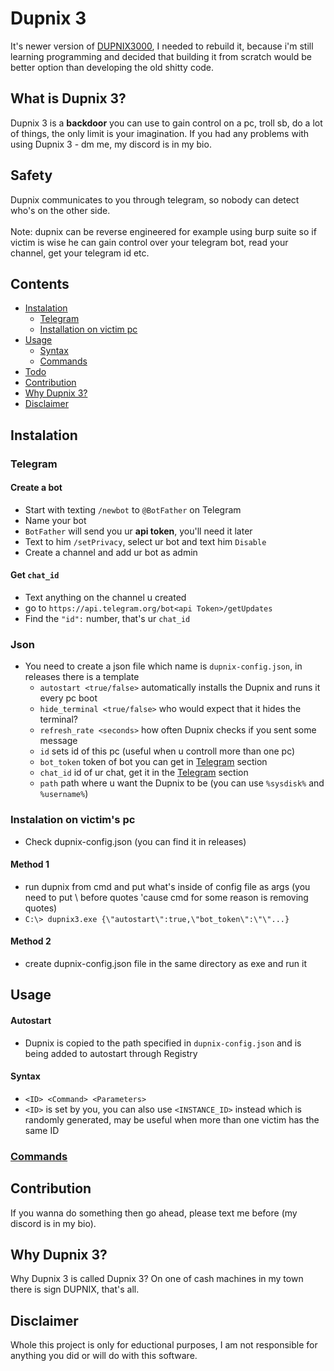 
# Dupnix 3

It's newer version of [DUPNIX3000](https://github.com/vende11s/dupnix3000), I needed to rebuild it, because i'm still learning programming and decided that building it from scratch would be better option than developing the old shitty code. 

## What is Dupnix 3?
Dupnix 3 is a **backdoor** you can use to gain control on a pc, troll sb, do a lot of things, the only limit is your imagination. If you had any problems with using Dupnix 3 - dm me, my discord is in my bio.
## Safety
Dupnix communicates to you through telegram, so nobody can detect who's on the other side.
<br> <br>Note: dupnix can be reverse engineered for example using burp suite so if victim is wise he can gain control over your telegram bot, read your channel, get your telegram id etc.

## Contents
- [Instalation](#Instalation)
    - [Telegram](#Telegram)
    - [Installation on victim pc](#Instalation-on-victim's-pc)
- [Usage](#Usage)
    - [Syntax](#Syntax)
    - [Commands](#Commands)
- [Todo](#Todo)
- [Contribution](#Contribution)
- [Why Dupnix 3?](#Why-Dupnix-3?)
- [Disclaimer](#Disclaimer)

## Instalation
### Telegram
#### Create a bot
- Start with texting `/newbot` to `@BotFather` on Telegram
- Name your bot 
- `BotFather` will send you ur **api token**, you'll need it later
- Text to him `/setPrivacy`, select ur bot and text him `Disable`
- Create a channel and add ur bot as admin
#### Get `chat_id`
- Text anything on the channel u created
- go to `https://api.telegram.org/bot<api Token>/getUpdates` 
- Find the `"id":` number, that's ur `chat_id`
### Json
- You need to create a json file which name is `dupnix-config.json`, in releases there is a template
    - `autostart <true/false>` automatically installs the Dupnix and runs it every pc boot
    - `hide_terminal <true/false>` who would expect that it hides the terminal?
    - `refresh_rate <seconds>` how often Dupnix checks if you sent some message
    - `id` sets id of this pc (useful when u controll more than one pc) 
    - `bot_token` token of bot you can get in [Telegram](#Telegram) section
    - `chat_id` id of ur chat, get it in the [Telegram](#Telegram) section
    - `path` path where u want the Dupnix to be (you can use `%sysdisk%` and `%username%`)

### Instalation on victim's pc
- Check dupnix-config.json (you can find it in releases)
#### Method 1
* run dupnix from cmd and put what's inside of config file as args (you need to put \ before quotes 'cause cmd for some reason is removing quotes)
* `C:\> dupnix3.exe {\"autostart\":true,\"bot_token\":\"\"...}`
#### Method 2
* create dupnix-config.json file in the same directory as exe and run it
## Usage
#### Autostart
* Dupnix is copied to the path specified in `dupnix-config.json` and is being added to autostart through Registry
#### Syntax
 * `<ID> <Command> <Parameters>`
 * `<ID>` is set by you, you can also use `<INSTANCE_ID>` instead which is randomly generated, may be useful when more than one victim has the same ID
### [Commands](commands.md)

## Contribution
If you wanna do something then go ahead, please text me before (my discord is in my bio).
## Why Dupnix 3?
Why Dupnix 3 is called Dupnix 3? On one of cash machines in my town there is sign DUPNIX, that's all.

## Disclaimer
Whole this project is only for eductional purposes, I am not responsible for anything you did or will do with this software.
